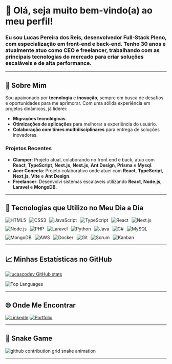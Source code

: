 # 👋 Olá, seja muito bem-vindo(a) ao meu perfil!

### Eu sou **Lucas Pereira dos Reis**, desenvolvedor **Full-Stack Pleno**, com especialização em **front-end** e **back-end**. Tenho **30 anos** e atualmente atuo como **CEO** e **freelancer**, trabalhando com as principais tecnologias do mercado para criar soluções escaláveis e de alta performance.

---

## 🌟 Sobre Mim

Sou apaixonado por **tecnologia** e **inovação**, sempre em busca de desafios e oportunidades para me aprimorar. Com uma sólida experiência em projetos dinâmicos, já liderei:

- **Migrações tecnológicas**.
- **Otimizações de aplicações** para melhorar a experiência do usuário.
- **Colaboração com times multidisciplinares** para entrega de soluções inovadoras.

### Projetos Recentes

- **Clamper**: Projeto atual, colaborando no front end e back, atuo com **React**, **TypeScript**, **Next.js**, **Nest.js**, **Ant Design**, **Prisma** e **Mysql**.
- **Acer Conecta**: Projeto colaborativo onde atuei com **React**, **TypeScript**, **Next.js**, **Vite** e **Ant Design**.
- **Freelancer**: Desenvolvi sistemas escaláveis utilizando **React**, **Node.js**, **Laravel** e **MongoDB**.

---

## 🚀 Tecnologias que Utilizo no Meu Dia a Dia

<div style="display: flex; flex-wrap: wrap; gap: 10px;">
    <img src="https://img.shields.io/badge/HTML5-E34F26?style=for-the-badge&logo=html5&logoColor=white" alt="HTML5">
    <img src="https://img.shields.io/badge/CSS3-1572B6?style=for-the-badge&logo=css3&logoColor=white" alt="CSS3">
    <img src="https://img.shields.io/badge/JavaScript-F7DF1E?style=for-the-badge&logo=javascript&logoColor=black" alt="JavaScript">
    <img src="https://img.shields.io/badge/TypeScript-3178C6?style=for-the-badge&logo=typescript&logoColor=white" alt="TypeScript">
    <img src="https://img.shields.io/badge/React-61DAFB?style=for-the-badge&logo=react&logoColor=black" alt="React">
    <img src="https://img.shields.io/badge/Next.js-000000?style=for-the-badge&logo=next-dot-js&logoColor=white" alt="Next.js">
    <img src="https://img.shields.io/badge/Node.js-43853D?style=for-the-badge&logo=node-dot-js&logoColor=white" alt="Node.js">
    <img src="https://img.shields.io/badge/PHP-777BB4?style=for-the-badge&logo=php&logoColor=white" alt="PHP">
    <img src="https://img.shields.io/badge/Laravel-FF2D20?style=for-the-badge&logo=laravel&logoColor=white" alt="Laravel">
    <img src="https://img.shields.io/badge/Python-3776AB?style=for-the-badge&logo=python&logoColor=white" alt="Python">
    <img src="https://img.shields.io/badge/Java-007396?style=for-the-badge&logo=java&logoColor=white" alt="Java">
    <img src="https://img.shields.io/badge/C%23-239120?style=for-the-badge&logo=c-sharp&logoColor=white" alt="C#">
    <img src="https://img.shields.io/badge/MySQL-4479A1?style=for-the-badge&logo=mysql&logoColor=white" alt="MySQL">
    <img src="https://img.shields.io/badge/MongoDB-4EA94B?style=for-the-badge&logo=mongodb&logoColor=white" alt="MongoDB">
    <img src="https://img.shields.io/badge/AWS-232F3E?style=for-the-badge&logo=amazon-aws&logoColor=white" alt="AWS">
    <img src="https://img.shields.io/badge/Docker-2496ED?style=for-the-badge&logo=docker&logoColor=white" alt="Docker">
    <img src="https://img.shields.io/badge/Git-F05032?style=for-the-badge&logo=git&logoColor=white" alt="Git">
    <img src="https://img.shields.io/badge/Scrum-6DB33F?style=for-the-badge&logo=scrumalliance&logoColor=white" alt="Scrum">
    <img src="https://img.shields.io/badge/Kanban-0052CC?style=for-the-badge&logo=kanban&logoColor=white" alt="Kanban">
</div>


---

## 📈 Minhas Estatísticas no GitHub
[![lucascodev GitHub stats](https://github-readme-stats.vercel.app/api?username=lucascodev)](https://github.com/lucascodev/github-readme-stats)

![Top Languages](https://github-readme-stats.vercel.app/api/top-langs/?username=lucascodev&layout=compact&theme=dracula)

---

## 🌐 Onde Me Encontrar

[![LinkedIn](https://img.shields.io/badge/LinkedIn-0077B5?style=for-the-badge&logo=linkedin&logoColor=white)](https://www.linkedin.com/in/lucas-pereira-dos-reis-60a49b18b/)
[![Portfolio](https://img.shields.io/badge/Portfolio-lucascodev.com.br-blue?style=for-the-badge)](https://lucascodev.com.br/)

---

## 🐍 Snake Game

<picture>
  <source media="(prefers-color-scheme: dark)" srcset="https://raw.githubusercontent.com/lucascodev/lucascodev/outputs/dist/github-snake-dark.svg">
  <source media="(prefers-color-scheme: light)" srcset="https://raw.githubusercontent.com/lucascodev/lucascodev/outputs/dist/github-snake.svg">
  <img alt="github contribution grid snake animation" src="https://raw.githubusercontent.com/lucascodev/lucascodev/dist/github-snake.svg">
</picture>

---

